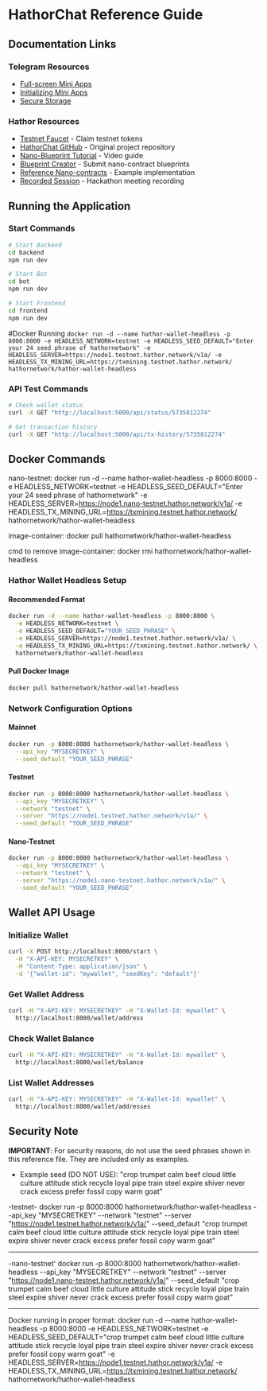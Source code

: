 # HathorChat Reference Guide

## Documentation Links

### Telegram Resources
- [Full-screen Mini Apps](https://telegram.org/blog/fullscreen-miniapps-and-more#full-screen-mode)
- [Initializing Mini Apps](https://core.telegram.org/bots/webapps#initializing-mini-apps)
- [Secure Storage](https://core.telegram.org/bots/webapps#securestorage)

### Hathor Resources
- [Testnet Faucet](https://faucet.nano-testnet.hathor.network) - Claim testnet tokens
- [HathorChat GitHub](https://github.com/SomehowLiving/HathorChat) - Original project repository
- [Nano-Blueprint Tutorial](https://youtu.be/gmPQgtBxNiA?si=isimITr5IxvA7LXC) - Video guide
- [Blueprint Creator](https://blueprint-creator.hackathon.hathor.network/) - Submit nano-contract blueprints
- [Reference Nano-contracts](https://explorer.hackaton.hathor.network/blueprint/detail/000001624120d1a0271d823d8f05117f85edb24715259cad32837e34f5db7e7a) - Example implementation
- [Recorded Session](https://p7tn464j.r.ap-south-1.awstrack.me/L0/https:%2F%2Fhackerearth.zoom.us%2Fclips%2Fshare%2FfqlbSgoKR_yC7WeI1HcJsA%3Futm_source=sprint_admin%26utm_medium=sprint_email%26utm_campaign=nano-contracts-hackathon-unleashing-the-power-of-hathor-network%26utm_content=2409739/1/01090196c4882c14-4cf15b55-6c69-49a8-8399-8aab745461d2-000000/YC2Rf-JDuQ-SrICEQMVTypVxO8o=206) - Hackathon meeting recording

## Running the Application

### Start Commands
```bash
# Start Backend
cd backend
npm run dev

# Start Bot
cd bot
npm run dev

# Start Frontend
cd frontend
npm run dev
```

#Docker Running
```docker run -d --name hathor-wallet-headless -p 8000:8000 -e HEADLESS_NETWORK=testnet -e HEADLESS_SEED_DEFAULT="Enter your 24 seed phrase of hathornetwork" -e HEADLESS_SERVER=https://node1.testnet.hathor.network/v1a/ -e HEADLESS_TX_MINING_URL=https://txmining.testnet.hathor.network/ hathornetwork/hathor-wallet-headless```

### API Test Commands
```bash
# Check wallet status
curl -X GET "http://localhost:5000/api/status/5735812274"

# Get transaction history
curl -X GET "http://localhost:5000/api/tx-history/5735812274"
```

## Docker Commands
nano-testnet:
docker run -d --name hathor-wallet-headless -p 8000:8000 -e HEADLESS_NETWORK=testnet -e HEADLESS_SEED_DEFAULT="Enter your 24 seed phrase of hathornetwork" -e HEADLESS_SERVER=https://node1.nano-testnet.hathor.network/v1a/ -e HEADLESS_TX_MINING_URL=https://txmining.testnet.hathor.network/ hathornetwork/hathor-wallet-headless

image-container:
docker pull hathornetwork/hathor-wallet-headless

cmd to remove image-container:
docker rmi hathornetwork/hathor-wallet-headless

### Hathor Wallet Headless Setup

#### Recommended Format
```bash
docker run -d --name hathor-wallet-headless -p 8000:8000 \
  -e HEADLESS_NETWORK=testnet \
  -e HEADLESS_SEED_DEFAULT="YOUR_SEED_PHRASE" \
  -e HEADLESS_SERVER=https://node1.testnet.hathor.network/v1a/ \
  -e HEADLESS_TX_MINING_URL=https://txmining.testnet.hathor.network/ \
  hathornetwork/hathor-wallet-headless
```

#### Pull Docker Image
```bash
docker pull hathornetwork/hathor-wallet-headless
```

### Network Configuration Options

#### Mainnet
```bash
docker run -p 8000:8000 hathornetwork/hathor-wallet-headless \
  --api_key "MYSECRETKEY" \
  --seed_default "YOUR_SEED_PHRASE"
```

#### Testnet
```bash
docker run -p 8000:8000 hathornetwork/hathor-wallet-headless \
  --api_key "MYSECRETKEY" \
  --network "testnet" \
  --server "https://node1.testnet.hathor.network/v1a/" \
  --seed_default "YOUR_SEED_PHRASE"
```

#### Nano-Testnet
```bash
docker run -p 8000:8000 hathornetwork/hathor-wallet-headless \
  --api_key "MYSECRETKEY" \
  --network "testnet" \
  --server "https://node1.nano-testnet.hathor.network/v1a/" \
  --seed_default "YOUR_SEED_PHRASE"
```

## Wallet API Usage

### Initialize Wallet
```bash
curl -X POST http://localhost:8000/start \
  -H "X-API-KEY: MYSECRETKEY" \
  -H "Content-Type: application/json" \
  -d '{"wallet-id": "mywallet", "seedKey": "default"}'
```

### Get Wallet Address
```bash
curl -H "X-API-KEY: MYSECRETKEY" -H "X-Wallet-Id: mywallet" \
  http://localhost:8000/wallet/address
```

### Check Wallet Balance
```bash
curl -H "X-API-KEY: MYSECRETKEY" -H "X-Wallet-Id: mywallet" \
  http://localhost:8000/wallet/balance
```

### List Wallet Addresses
```bash
curl -H "X-API-KEY: MYSECRETKEY" -H "X-Wallet-Id: mywallet" \
  http://localhost:8000/wallet/addresses
```

## Security Note
**IMPORTANT**: For security reasons, do not use the seed phrases shown in this reference file. They are included only as examples.

- Example seed (DO NOT USE): "crop trumpet calm beef cloud little culture attitude stick recycle loyal pipe train steel expire shiver never crack excess prefer fossil copy warm goat"


-testnet-
docker run -p 8000:8000 hathornetwork/hathor-wallet-headless --api_key "MYSECRETKEY" --network "testnet" --server "https://node1.testnet.hathor.network/v1a/" --seed_default "crop trumpet calm beef cloud little culture attitude stick recycle loyal pipe train steel expire shiver never crack excess prefer fossil copy warm goat"

----------
-nano-testnet'
docker run -p 8000:8000 hathornetwork/hathor-wallet-headless --api_key "MYSECRETKEY" --network "testnet" --server "https://node1.nano-testnet.hathor.network/v1a/" --seed_default "crop trumpet calm beef cloud little culture attitude stick recycle loyal pipe train steel expire shiver never crack excess prefer fossil copy warm goat"

-----------------

Docker running in proper format:
docker run -d --name hathor-wallet-headless -p 8000:8000 -e HEADLESS_NETWORK=testnet -e HEADLESS_SEED_DEFAULT="crop trumpet calm beef cloud little culture attitude stick recycle loyal pipe train steel expire shiver never crack excess prefer fossil copy warm goat" -e HEADLESS_SERVER=https://node1.testnet.hathor.network/v1a/ -e HEADLESS_TX_MINING_URL=https://txmining.testnet.hathor.network/ hathornetwork/hathor-wallet-headless
